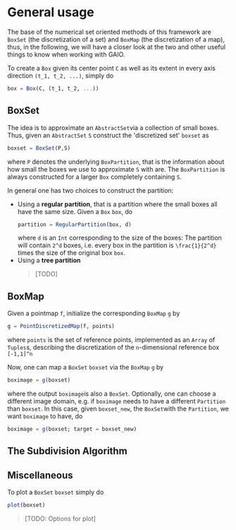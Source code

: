 # General usage
The base of the numerical set oriented methods of this framework are `BoxSet` (the discretization of a set) and `BoxMap` (the discretization of a map), thus, in the following, we will have a closer look at the two and other useful things to know when working with GAIO.

To create a `Box` given its center point `C` as well as its extent in every axis direction `(t_1, t_2, ...)`, simply do
```julia
box = Box(C, (t_1, t_2, ...))
```

## BoxSet
The idea is to approximate an `AbstractSet`via a collection of small boxes.
Thus, given an `AbstractSet` `S` construct the 'discretized set' `boxset` as 
```julia
boxset = BoxSet(P,S)
```
where `P` denotes the underlying `BoxPartition`, that is the information about how small the boxes we use to approximate `S` with are. The `BoxPartition` is always constructed for a larger `Box` completely containing `S`.

In general one has two choices to construct the partition:
* Using a **regular partition**, that is a partition where the small boxes all have the same size. 
  Given a `Box` `box`, do
  ```julia
  partition = RegularPartition(box, d)
  ```
  where `d` is an `Int` corresponding to the size of the boxes: The partition will contain ``2^d`` boxes, i.e. every box in the partition is ``\frac{1}{2^d}`` times the size of the original box `box`.
* Using a **tree partition**
  > [TODO]
 
## BoxMap
Given a pointmap `f`, initialize the corresponding `BoxMap` `g` by
```julia
g = PointDiscretizedMap(f, points)
```
where `points` is the set of reference points, implemented as an `Array` of `Tuples`s, describing the discretization of the ``n``-dimensional reference box ``[-1,1]^n``

Now, one can map a `BoxSet` `boxset` via the `BoxMap` `g` by
```julia
boximage = g(boxset)
```
where the output `boximage`is also a `BoxSet`.
Optionally, one can choose a different image domain, e.g. if `boximage` needs to have a different `Partition` than `boxset`. In this case, given `boxset_new`, the `BoxSet`with the `Partition`, we want `boximage` to have, do
```julia
boximage = g(boxset; target = boxset_new)
```

## The Subdivision Algorithm

## Miscellaneous
To plot a `BoxSet` `boxset` simply do
```julia
plot(boxset)
```
> [TODO: Options for plot]

